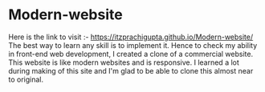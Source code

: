 # Modern-website #
Here is the link to visit :-
https://itzprachigupta.github.io/Modern-website/
The best way to learn any skill is to implement it. 
Hence to check my ability in front-end web development, I created a clone of a commercial website. 
This website is like modern websites and is responsive. 
I learned a lot during making of this site and I'm glad to be able to clone this almost near to original.
